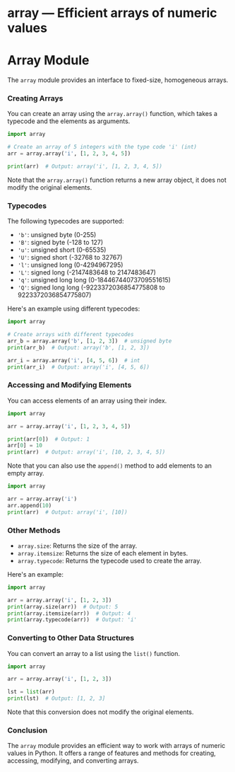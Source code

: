 # array — Efficient arrays of numeric values

**Array Module**
================

The `array` module provides an interface to fixed-size, homogeneous arrays.

### Creating Arrays

You can create an array using the `array.array()` function, which takes a typecode and the elements as arguments.
```python
import array

# Create an array of 5 integers with the type code 'i' (int)
arr = array.array('i', [1, 2, 3, 4, 5])

print(arr)  # Output: array('i', [1, 2, 3, 4, 5])
```
Note that the `array.array()` function returns a new array object, it does not modify the original elements.

### Typecodes

The following typecodes are supported:

* `'b'`: unsigned byte (0-255)
* `'B'`: signed byte (-128 to 127)
* `'u'`: unsigned short (0-65535)
* `'U'`: signed short (-32768 to 32767)
* `'l'`: unsigned long (0-4294967295)
* `'L'`: signed long (-2147483648 to 2147483647)
* `'q'`: unsigned long long (0-18446744073709551615)
* `'Q'`: signed long long (-9223372036854775808 to 9223372036854775807)

Here's an example using different typecodes:
```python
import array

# Create arrays with different typecodes
arr_b = array.array('b', [1, 2, 3])  # unsigned byte
print(arr_b)  # Output: array('b', [1, 2, 3])

arr_i = array.array('i', [4, 5, 6])  # int
print(arr_i)  # Output: array('i', [4, 5, 6])
```
### Accessing and Modifying Elements

You can access elements of an array using their index.
```python
import array

arr = array.array('i', [1, 2, 3, 4, 5])

print(arr[0])  # Output: 1
arr[0] = 10
print(arr)  # Output: array('i', [10, 2, 3, 4, 5])
```
Note that you can also use the `append()` method to add elements to an empty array.
```python
import array

arr = array.array('i')
arr.append(10)
print(arr)  # Output: array('i', [10])
```

### Other Methods

* `array.size`: Returns the size of the array.
* `array.itemsize`: Returns the size of each element in bytes.
* `array.typecode`: Returns the typecode used to create the array.

Here's an example:
```python
import array

arr = array.array('i', [1, 2, 3])
print(array.size(arr))  # Output: 5
print(array.itemsize(arr))  # Output: 4
print(array.typecode(arr))  # Output: 'i'
```
### Converting to Other Data Structures

You can convert an array to a list using the `list()` function.
```python
import array

arr = array.array('i', [1, 2, 3])

lst = list(arr)
print(lst)  # Output: [1, 2, 3]
```
Note that this conversion does not modify the original elements.

### Conclusion

The `array` module provides an efficient way to work with arrays of numeric values in Python. It offers a range of features and methods for creating, accessing, modifying, and converting arrays.
